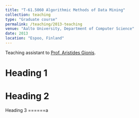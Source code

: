 ```yaml
---
title: "T-61.5060 Algorithmic Methods of Data Mining"
collection: teaching
type: "Graduate course"
permalink: /teaching/2013-teaching
venue: "Aalto University, Department of Computer Science"
date: 2013
location: "Espoo, Finland"
---
```


Teaching assistant to [Prof. Aristides Gionis](https://www.kth.se/profile/argioni).

Heading 1
======

Heading 2
======

Heading 3
======a
